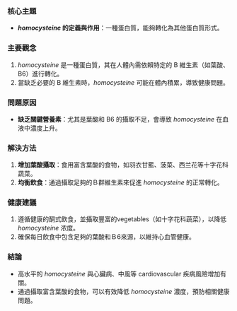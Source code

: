 ### 核心主題  
- **_homocysteine_ 的定義與作用**：一種蛋白質，能夠轉化為其他蛋白質形式。  

### 主要觀念  
1. _homocysteine_ 是一種蛋白質，其在人體內需依賴特定的 B 維生素（如葉酸、B6）進行轉化。  
2. 當缺乏必要的 B 維生素時，_homocysteine_ 可能在體內積累，導致健康問題。  

### 問題原因  
- **缺乏關鍵營養素**：尤其是葉酸和 B6 的攝取不足，會導致 _homocysteine_ 在血液中濃度上升。  

### 解決方法  
1. **增加葉酸攝取**：食用富含葉酸的食物，如羽衣甘藍、菠菜、西兰花等十字花科蔬菜。  
2. **均衡飲食**：通過攝取足夠的Ｂ群維生素來促進 _homocysteine_ 的正常轉化。  

### 健康建議  
1. 遵循健康的酮式飲食，並攝取豐富的vegetables（如十字花科蔬菜），以降低 _homocysteine_ 浓度。  
2. 確保每日飲食中包含足夠的葉酸和Ｂ6來源，以維持心血管健康。  

### 結論  
- 高水平的 _homocysteine_ 與心臟病、中風等 cardiovascular 疾病風險增加有關。  
- 通過攝取富含葉酸的食物，可以有效降低 _homocysteine_ 濃度，預防相關健康問題。